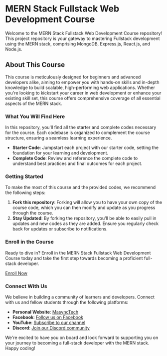 # MERN Stack Fullstack Web Development Course

Welcome to the MERN Stack Fullstack Web Development Course repository! This project repository is your gateway to mastering Fullstack development using the MERN stack, comprising MongoDB, Express.js, React.js, and Node.js.

## About This Course

This course is meticulously designed for beginners and advanced developers alike, aiming to empower you with hands-on skills and in-depth knowledge to build scalable, high-performing web applications. Whether you're looking to kickstart your career in web development or enhance your existing skill set, this course offers comprehensive coverage of all essential aspects of the MERN stack.

### What You Will Find Here

In this repository, you'll find all the starter and complete codes necessary for the course. Each codebase is organized to complement the course structure, ensuring a seamless learning experience.

- **Starter Code**: Jumpstart each project with our starter code, setting the foundation for your learning and development.
- **Complete Code**: Review and reference the complete code to understand best practices and final outcomes for each project.

### Getting Started

To make the most of this course and the provided codes, we recommend the following steps:

1. **Fork this repository**: Forking will allow you to have your own copy of the course code, which you can then modify and update as you progress through the course.
2. **Stay Updated**: By forking the repository, you'll be able to easily pull in updates and new codes as they are added. Ensure you regularly check back for updates or subscribe to notifications.

### Enroll in the Course

Ready to dive in? Enroll in the MERN Stack Fullstack Web Development Course today and take the first step towards becoming a proficient full-stack developer.

[Enroll Now](https://www.udemy.com/course/fullstack-web-development-course-projects-base/?referralCode=F8C808368D020D5794BD)

### Connect With Us

We believe in building a community of learners and developers. Connect with us and fellow students through the following platforms:

- **Personal Website**: [MasyncTech](https://masynctech.com/)
- **Facebook**: [Follow us on Facebook](https://www.facebook.com/masynctech)
- **YouTube**: [Subscribe to our channel](https://www.youtube.com/channel/UCqgi3TTpWwO22hIxzPOLhWw)
- **Discord**: [Join our Discord community](https://discord.com/invite/k8X6W9DC2Q)

We're excited to have you on board and look forward to supporting you on your journey to becoming a full-stack developer with the MERN stack. Happy coding!
